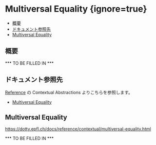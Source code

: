 # Multiversal Equality {ignore=true}

<!-- @import "[TOC]" {cmd="toc" depthFrom=1 depthTo=6 orderedList=false} -->

<!-- code_chunk_output -->

- [概要](#概要)
- [ドキュメント参照先](#ドキュメント参照先)
- [Multiversal Equality](#multiversal-equality-1)

<!-- /code_chunk_output -->

## 概要

*** TO BE FILLED IN ***

## ドキュメント参照先

[Reference](https://dotty.epfl.ch/docs/reference/overview.html) の Contextual Abstractions よりこちらを参照します。

- [Multiversal Equality](https://dotty.epfl.ch/docs/reference/contextual/multiversal-equality.html)

## Multiversal Equality

https://dotty.epfl.ch/docs/reference/contextual/multiversal-equality.html

*** TO BE FILLED IN ***

